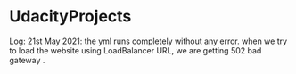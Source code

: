 # UdacityProjects

Log:
21st May 2021: the yml runs completely without any error. when we try to load the website using LoadBalancer URL, we are getting 502 bad gateway . 
